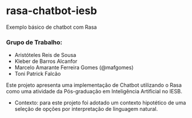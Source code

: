 # rasa-chatbot-iesb
Exemplo básico de chatbot com Rasa

### Grupo de Trabalho:
- Aristóteles Reis de Sousa
- Kleber de Barros Alcanfor
- Marcelo Amarante Ferreira Gomes (@mafgomes)
- Toni Patrick Falcão

Este projeto apresenta uma implementação de Chatbot utilizando o Rasa como uma atividade da Pós-graduação em Inteligência Artificial no IESB.
* Contexto: para este projeto foi adotado um contexto hipotético de uma seleção de opções por interpretação de linguagem natural.
